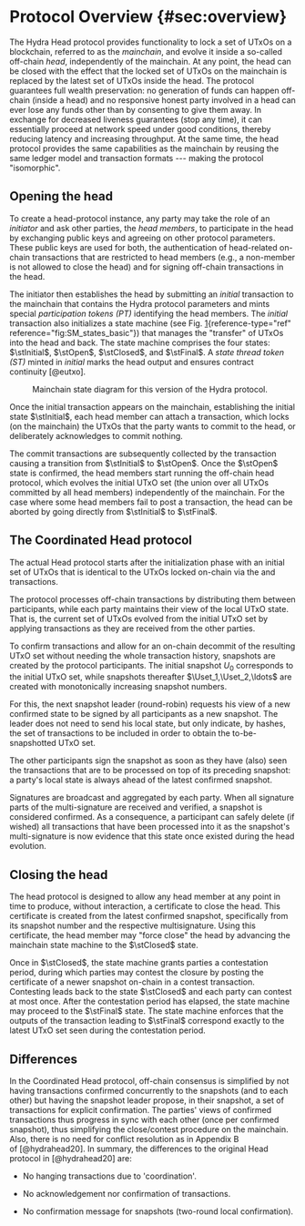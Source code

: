 # Protocol Overview {#sec:overview}

The Hydra Head protocol provides functionality to lock a set of UTxOs on
a blockchain, referred to as the *mainchain*, and evolve it inside a
so-called off-chain *head*, independently of the mainchain. At any
point, the head can be closed with the effect that the locked set of
UTxOs on the mainchain is replaced by the latest set of UTxOs inside the
head. The protocol guarantees full wealth preservation: no generation of
funds can happen off-chain (inside a head) and no responsive honest
party involved in a head can ever lose any funds other than by
consenting to give them away. In exchange for decreased liveness
guarantees (stop any time), it can essentially proceed at network speed
under good conditions, thereby reducing latency and increasing
throughput. At the same time, the head protocol provides the same
capabilities as the mainchain by reusing the same ledger model and
transaction formats --- making the protocol \"isomorphic\".

## Opening the head

To create a head-protocol instance, any party may take the role of an
*initiator* and ask other parties, the *head members*, to participate in
the head by exchanging public keys and agreeing on other protocol
parameters. These public keys are used for both, the authentication of
head-related on-chain transactions that are restricted to head members
(e.g., a non-member is not allowed to close the head) and for signing
off-chain transactions in the head.

The initiator then establishes the head by submitting an *initial*
transaction to the mainchain that contains the Hydra protocol parameters
and mints special *participation tokens (PT)* identifying the head
members. The *initial* transaction also initializes a state machine (see
Fig. [1](#fig:SM_states_basic){reference-type="ref"
reference="fig:SM_states_basic"}) that manages the "transfer" of UTxOs
into the head and back. The state machine comprises the four states:
$\stInitial$, $\stOpen$, $\stClosed$, and $\stFinal$. A *state thread
token (ST)* minted in *initial* marks the head output and ensures
contract continuity [@eutxo].

<figure id="fig:SM_states_basic">

<figcaption>Mainchain state diagram for this version of the Hydra
protocol.</figcaption>
</figure>

Once the initial transaction appears on the mainchain, establishing the
initial state $\stInitial$, each head member can attach a transaction,
which locks (on the mainchain) the UTxOs that the party wants to commit
to the head, or deliberately acknowledges to commit nothing.

The commit transactions are subsequently collected by the transaction
causing a transition from $\stInitial$ to $\stOpen$. Once the $\stOpen$
state is confirmed, the head members start running the off-chain head
protocol, which evolves the initial UTxO set (the union over all UTxOs
committed by all head members) independently of the mainchain. For the
case where some head members fail to post a transaction, the head can be
aborted by going directly from $\stInitial$ to $\stFinal$.

## The Coordinated Head protocol

The actual Head protocol starts after the initialization phase with an
initial set of UTxOs that is identical to the UTxOs locked on-chain via
the and transactions.

The protocol processes off-chain transactions by distributing them
between participants, while each party maintains their view of the local
UTxO state. That is, the current set of UTxOs evolved from the initial
UTxO set by applying transactions as they are received from the other
parties.

To confirm transactions and allow for an on-chain decommit of the
resulting UTxO set without needing the whole transaction history,
snapshots are created by the protocol participants. The initial snapshot
$U_{0}$ corresponds to the initial UTxO set, while snapshots thereafter
$\Uset_1,\Uset_2,\ldots$ are created with monotonically increasing
snapshot numbers.

For this, the next snapshot leader (round-robin) requests his view of a
new confirmed state to be signed by all participants as a new snapshot.
The leader does not need to send his local state, but only indicate, by
hashes, the set of transactions to be included in order to obtain the
to-be-snapshotted UTxO set.

The other participants sign the snapshot as soon as they have (also)
seen the transactions that are to be processed on top of its preceding
snapshot: a party's local state is always ahead of the latest confirmed
snapshot.

Signatures are broadcast and aggregated by each party. When all
signature parts of the multi-signature are received and verified, a
snapshot is considered confirmed. As a consequence, a participant can
safely delete (if wished) all transactions that have been processed into
it as the snapshot's multi-signature is now evidence that this state
once existed during the head evolution.

## Closing the head

The head protocol is designed to allow any head member at any point in
time to produce, without interaction, a certificate to close the head.
This certificate is created from the latest confirmed snapshot,
specifically from its snapshot number and the respective multisignature.
Using this certificate, the head member may "force close" the head by
advancing the mainchain state machine to the $\stClosed$ state.

Once in $\stClosed$, the state machine grants parties a contestation
period, during which parties may contest the closure by posting the
certificate of a newer snapshot on-chain in a contest transaction.
Contesting leads back to the state $\stClosed$ and each party can
contest at most once. After the contestation period has elapsed, the
state machine may proceed to the $\stFinal$ state. The state machine
enforces that the outputs of the transaction leading to $\stFinal$
correspond exactly to the latest UTxO set seen during the contestation
period.

## Differences

In the Coordinated Head protocol, off-chain consensus is simplified by
not having transactions confirmed concurrently to the snapshots (and to
each other) but having the snapshot leader propose, in their snapshot, a
set of transactions for explicit confirmation. The parties' views of
confirmed transactions thus progress in sync with each other (once per
confirmed snapshot), thus simplifying the close/contest procedure on the
mainchain. Also, there is no need for conflict resolution as in
Appendix B of [@hydrahead20]. In summary, the differences to the
original Head protocol in [@hydrahead20] are:

-   No hanging transactions due to 'coordination'.

-   No acknowledgement nor confirmation of transactions.

-   No confirmation message for snapshots (two-round local
    confirmation).
